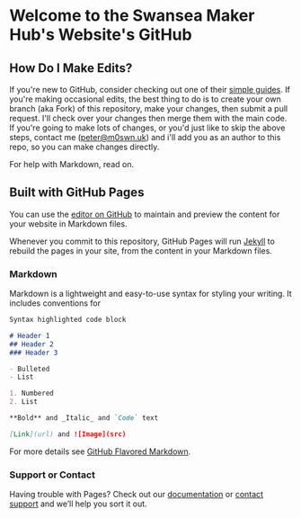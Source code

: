 # Welcome to the Swansea Maker Hub's Website's GitHub

## How Do I Make Edits?

If you're new to GitHub, consider checking out one of their [simple guides](https://guides.github.com/activities/hello-world/). If you're making occasional edits, the best thing to do is to create your own branch (aka Fork) of this repository, make your changes, then submit a pull request. I'll check over your changes then merge them with the main code. If you're going to make lots of changes, or you'd just like to skip the above steps, contact me ([peter@m0swn.uk](mailto:peter@m0swn.uk)) and i'll add you as an author to this repo, so you can make changes directly.

For help with Markdown, read on.

## Built with GitHub Pages

You can use the [editor on GitHub](https://github.com/pe5er/gw3uws_website/edit/master/README.md) to maintain and preview the content for your website in Markdown files.

Whenever you commit to this repository, GitHub Pages will run [Jekyll](https://jekyllrb.com/) to rebuild the pages in your site, from the content in your Markdown files.

### Markdown

Markdown is a lightweight and easy-to-use syntax for styling your writing. It includes conventions for

```markdown
Syntax highlighted code block

# Header 1
## Header 2
### Header 3

- Bulleted
- List

1. Numbered
2. List

**Bold** and _Italic_ and `Code` text

[Link](url) and ![Image](src)
```

For more details see [GitHub Flavored Markdown](https://guides.github.com/features/mastering-markdown/).

### Support or Contact

Having trouble with Pages? Check out our [documentation](https://help.github.com/categories/github-pages-basics/) or [contact support](https://github.com/contact) and we’ll help you sort it out.

